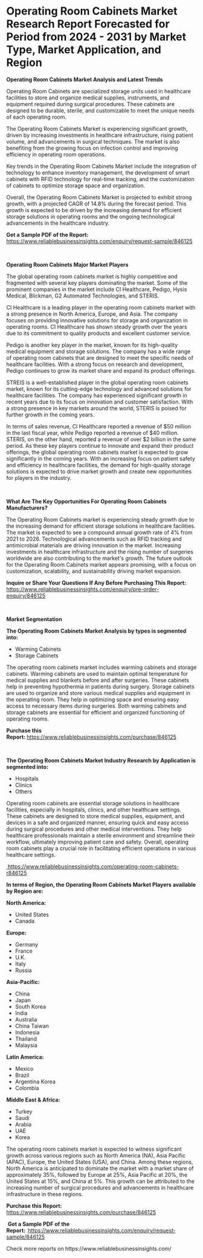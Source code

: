 <p><h1>Operating Room Cabinets Market Research Report Forecasted for Period from 2024 -  2031 by Market Type, Market Application, and Region</h1></p><p><strong>Operating Room Cabinets Market Analysis and Latest Trends</strong></p>
<p><p>Operating Room Cabinets are specialized storage units used in healthcare facilities to store and organize medical supplies, instruments, and equipment required during surgical procedures. These cabinets are designed to be durable, sterile, and customizable to meet the unique needs of each operating room.</p><p>The Operating Room Cabinets Market is experiencing significant growth, driven by increasing investments in healthcare infrastructure, rising patient volume, and advancements in surgical techniques. The market is also benefiting from the growing focus on infection control and improving efficiency in operating room operations.</p><p>Key trends in the Operating Room Cabinets Market include the integration of technology to enhance inventory management, the development of smart cabinets with RFID technology for real-time tracking, and the customization of cabinets to optimize storage space and organization.</p><p>Overall, the Operating Room Cabinets Market is projected to exhibit strong growth, with a projected CAGR of 14.8% during the forecast period. This growth is expected to be driven by the increasing demand for efficient storage solutions in operating rooms and the ongoing technological advancements in the healthcare industry.</p></p>
<p><strong>Get a Sample PDF of the Report:&nbsp;</strong> <a href="https://www.reliablebusinessinsights.com/enquiry/request-sample/846125">https://www.reliablebusinessinsights.com/enquiry/request-sample/846125</a></p>
<p>&nbsp;</p>
<p><strong>Operating Room Cabinets Major Market Players</strong></p>
<p><p>The global operating room cabinets market is highly competitive and fragmented with several key players dominating the market. Some of the prominent companies in the market include CI Healthcare, Pedigo, Hysis Medical, Blickman, G2 Automated Technologies, and STERIS.</p><p>CI Healthcare is a leading player in the operating room cabinets market with a strong presence in North America, Europe, and Asia. The company focuses on providing innovative solutions for storage and organization in operating rooms. CI Healthcare has shown steady growth over the years due to its commitment to quality products and excellent customer service.</p><p>Pedigo is another key player in the market, known for its high-quality medical equipment and storage solutions. The company has a wide range of operating room cabinets that are designed to meet the specific needs of healthcare facilities. With a strong focus on research and development, Pedigo continues to grow its market share and expand its product offerings.</p><p>STREIS is a well-established player in the global operating room cabinets market, known for its cutting-edge technology and advanced solutions for healthcare facilities. The company has experienced significant growth in recent years due to its focus on innovation and customer satisfaction. With a strong presence in key markets around the world, STERIS is poised for further growth in the coming years.</p><p>In terms of sales revenue, CI Healthcare reported a revenue of $50 million in the last fiscal year, while Pedigo reported a revenue of $40 million. STERIS, on the other hand, reported a revenue of over $2 billion in the same period. As these key players continue to innovate and expand their product offerings, the global operating room cabinets market is expected to grow significantly in the coming years. With an increasing focus on patient safety and efficiency in healthcare facilities, the demand for high-quality storage solutions is expected to drive market growth and create new opportunities for players in the industry.</p></p>
<p>&nbsp;</p>
<p><strong>What Are The Key Opportunities For Operating Room Cabinets Manufacturers?</strong></p>
<p><p>The Operating Room Cabinets market is experiencing steady growth due to the increasing demand for efficient storage solutions in healthcare facilities. The market is expected to see a compound annual growth rate of 4% from 2021 to 2026. Technological advancements such as RFID tracking and antimicrobial materials are driving innovation in the market. Increasing investments in healthcare infrastructure and the rising number of surgeries worldwide are also contributing to the market's growth. The future outlook for the Operating Room Cabinets market appears promising, with a focus on customization, scalability, and sustainability driving market expansion.</p></p>
<p><strong>Inquire or Share Your Questions If Any Before Purchasing This Report:</strong> <a href="https://www.reliablebusinessinsights.com/enquiry/pre-order-enquiry/846125">https://www.reliablebusinessinsights.com/enquiry/pre-order-enquiry/846125</a></p>
<p>&nbsp;</p>
<p><strong>Market Segmentation</strong></p>
<p><strong>The Operating Room Cabinets Market Analysis by types is segmented into:</strong></p>
<p><ul><li>Warming Cabinets</li><li>Storage Cabinets</li></ul></p>
<p><p>The operating room cabinets market includes warming cabinets and storage cabinets. Warming cabinets are used to maintain optimal temperature for medical supplies and blankets before and after surgeries. These cabinets help in preventing hypothermia in patients during surgery. Storage cabinets are used to organize and store various medical supplies and equipment in the operating room. They help in optimizing space and ensuring easy access to necessary items during surgeries. Both warming cabinets and storage cabinets are essential for efficient and organized functioning of operating rooms.</p></p>
<p><strong>Purchase this Report:&nbsp;</strong><a href="https://www.reliablebusinessinsights.com/purchase/846125">https://www.reliablebusinessinsights.com/purchase/846125</a></p>
<p>&nbsp;</p>
<p><strong>The Operating Room Cabinets Market Industry Research by Application is segmented into:</strong></p>
<p><ul><li>Hospitals</li><li>Clinics</li><li>Others</li></ul></p>
<p><p>Operating room cabinets are essential storage solutions in healthcare facilities, especially in hospitals, clinics, and other healthcare settings. These cabinets are designed to store medical supplies, equipment, and devices in a safe and organized manner, ensuring quick and easy access during surgical procedures and other medical interventions. They help healthcare professionals maintain a sterile environment and streamline their workflow, ultimately improving patient care and safety. Overall, operating room cabinets play a crucial role in facilitating efficient operations in various healthcare settings.</p></p>
<p><a href="https://www.reliablebusinessinsights.com/operating-room-cabinets-r846125">&nbsp;https://www.reliablebusinessinsights.com/operating-room-cabinets-r846125</a></p>
<p><strong>In terms of Region, the Operating Room Cabinets Market Players available by Region are:</strong></p>
<p>
    <p> <strong> North America: </strong>
        <ul>
            <li>United States</li>
            <li>Canada</li>
        </ul>
        </p> 
    <p> <strong> Europe: </strong>
        <ul>
            <li>Germany</li>
            <li>France</li>
            <li>U.K.</li>
            <li>Italy</li>
            <li>Russia</li>
        </ul>
        </p> 
    <p> <strong> Asia-Pacific: </strong>
        <ul>
            <li>China</li>
            <li>Japan</li>
            <li>South Korea</li>
            <li>India</li>
            <li>Australia</li>
            <li>China Taiwan</li>
            <li>Indonesia</li>
            <li>Thailand</li>
            <li>Malaysia</li>
        </ul>
        </p> 
    <p> <strong> Latin America: </strong>
        <ul>
            <li>Mexico</li>
            <li>Brazil</li>
            <li>Argentina Korea</li>
            <li>Colombia</li>
        </ul>
        </p> 
    <p> <strong> Middle East & Africa: </strong>
        <ul>
            <li>Turkey</li>
            <li>Saudi</li>
            <li>Arabia</li>
            <li>UAE</li>
            <li>Korea</li>
        </ul>
    </p>
    </p>
<p><p>The operating room cabinets market is expected to witness significant growth across various regions such as North America (NA), Asia Pacific (APAC), Europe, the United States (USA), and China. Among these regions, North America is anticipated to dominate the market with a market share of approximately 35%, followed by Europe at 25%, Asia Pacific at 20%, the United States at 15%, and China at 5%. This growth can be attributed to the increasing number of surgical procedures and advancements in healthcare infrastructure in these regions.</p></p>
<p><strong>Purchase this Report: </strong><a href="https://www.reliablebusinessinsights.com/purchase/846125">https://www.reliablebusinessinsights.com/purchase/846125</a></p>
<p>&nbsp;<strong>Get a Sample PDF of the Report:&nbsp;&nbsp;</strong><a href="https://www.reliablebusinessinsights.com/enquiry/request-sample/846125">https://www.reliablebusinessinsights.com/enquiry/request-sample/846125</a></p>
<p><strong></strong></p>
<p>Check more reports on https://www.reliablebusinessinsights.com/</p>